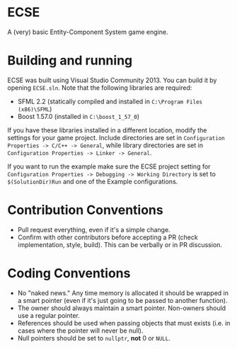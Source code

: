 ECSE
====
A (very) basic Entity-Component System game engine.

Building and running
====================
ECSE was built using Visual Studio Community 2013. You can build it by
opening `ECSE.sln`.
Note that the following libraries are required:

- SFML 2.2 (statically compiled and installed in `C:\Program Files (x86)\SFML`)
- Boost 1.57.0 (installed in `C:\boost_1_57_0`)

If you have these libraries installed in a different location, modify the
settings for your game project. Include directories are set in
`Configuration Properties -> C/C++ -> General`, while library directories
are set in `Configuration Properties -> Linker -> General`.

If you want to run the example make sure the ECSE project setting for
`Configuration Properties -> Debugging -> Working Directory` is set to
`$(SolutionDir)Run` and one of the Example configurations.

Contribution Conventions
========================
* Pull request everything, even if it's a simple change.
* Confirm with other contributors before accepting a PR (check implementation, style, build). This can be verbally or in PR discussion.

Coding Conventions
==================
* No "naked news." Any time memory is allocated it should be wrapped in a smart pointer (even if it's just going to be passed to another function).
* The owner should always maintain a smart pointer. Non-owners should use a regular pointer.
* References should be used when passing objects that must exists (i.e. in cases where the pointer will never be null).
* Null pointers should be set to `nullptr`, **not** 0 or `NULL`.